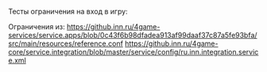 Тесты ограничения на вход в игру:

Ограничения из:
https://github.inn.ru/4game-services/service.apps/blob/0c43f6b98dfadea913af99daaf37c87a5fe93bfa/src/main/resources/reference.conf
https://github.inn.ru/4game-core/service.integration/blob/master/service/config/ru.inn.integration.service.xml
